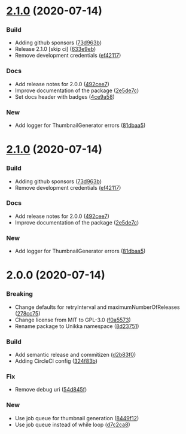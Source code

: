 # [2.1.0](https://github.com/Unikka/FilePreviews/compare/v2.0.0...v2.1.0) (2020-07-14)


### Build

* Adding github sponsors ([73d963b](https://github.com/Unikka/FilePreviews/commit/73d963b69f5926b523bae2c35c2a7b0af55a3375))
* Release 2.1.0 [skip ci] ([633e9eb](https://github.com/Unikka/FilePreviews/commit/633e9eb2db57130d82d76c6cd49fe8495894ae1a))
* Remove development credentials ([ef42117](https://github.com/Unikka/FilePreviews/commit/ef4211722a1490973a694cb4eb6ba4e6c09ac4da))

### Docs

* Add release notes for 2.0.0 ([492cee7](https://github.com/Unikka/FilePreviews/commit/492cee7e8bb91b492e301e330ac62ce64c3f1465))
* Improve documentation of the package ([2e5de7c](https://github.com/Unikka/FilePreviews/commit/2e5de7c4722179ed4009ab42432263d9b0c02e08))
* Set docs header with badges ([4ce9a58](https://github.com/Unikka/FilePreviews/commit/4ce9a589d21de4739526221028b4a13bc8ad7615))

### New

* Add logger for ThumbnailGenerator errors ([81dbaa5](https://github.com/Unikka/FilePreviews/commit/81dbaa5af30e77ece48f4127cc7d5386cd5227a3))

# [2.1.0](https://github.com/Unikka/FilePreviews/compare/v2.0.0...v2.1.0) (2020-07-14)


### Build

* Adding github sponsors ([73d963b](https://github.com/Unikka/FilePreviews/commit/73d963b69f5926b523bae2c35c2a7b0af55a3375))
* Remove development credentials ([ef42117](https://github.com/Unikka/FilePreviews/commit/ef4211722a1490973a694cb4eb6ba4e6c09ac4da))

### Docs

* Add release notes for 2.0.0 ([492cee7](https://github.com/Unikka/FilePreviews/commit/492cee7e8bb91b492e301e330ac62ce64c3f1465))
* Improve documentation of the package ([2e5de7c](https://github.com/Unikka/FilePreviews/commit/2e5de7c4722179ed4009ab42432263d9b0c02e08))

### New

* Add logger for ThumbnailGenerator errors ([81dbaa5](https://github.com/Unikka/FilePreviews/commit/81dbaa5af30e77ece48f4127cc7d5386cd5227a3))

# 2.0.0 (2020-07-14)


### Breaking

* Change defaults for retryInterval and maximumNumberOfReleases ([278cc75](https://github.com/Unikka/FilePreviews/commit/278cc75ed47451d72fc18807a072d4b867c39190))
* Change license from MIT to GPL-3.0 ([f0a5573](https://github.com/Unikka/FilePreviews/commit/f0a5573c6227713159d10b72c78f725ab20c7600))
* Rename package to Unikka namespace ([8d23751](https://github.com/Unikka/FilePreviews/commit/8d23751d68fbe8ed7508b22670a090467d0cb471))

### Build

* Add semantic release and commitizen ([d2b83f0](https://github.com/Unikka/FilePreviews/commit/d2b83f0ddafb9832257e13f0b017b423402a2a72))
* Adding CircleCI config ([324f83b](https://github.com/Unikka/FilePreviews/commit/324f83b52d2d8d7848a86fd00d3a9cf917fb16d7))

### Fix

* Remove debug uri ([54d845f](https://github.com/Unikka/FilePreviews/commit/54d845fd52ad348aa998ab84519fabe9fd3eb4ef))

### New

* Use job queue for thumbnail generation ([8449f12](https://github.com/Unikka/FilePreviews/commit/8449f12bf03269653b8458ee416e627b333ec303))
* Use job queue instead of while loop ([d7c2ca8](https://github.com/Unikka/FilePreviews/commit/d7c2ca88e5f254f5f64ffbe641e829d21bd70271))
